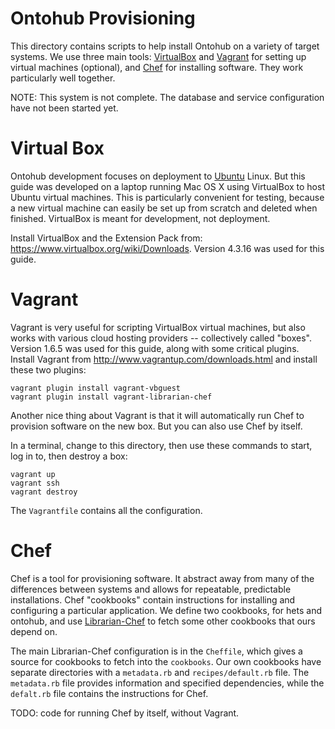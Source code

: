 # Ontohub Provisioning

This directory contains scripts to help install Ontohub on a variety of target systems. We use three main tools: [VirtualBox](https://www.virtualbox.org) and [Vagrant](http://www.vagrantup.com) for setting up virtual machines (optional), and [Chef](https://www.getchef.com) for installing software. They work particularly well together.

NOTE: This system is not complete. The database and service configuration have not been started yet.


# Virtual Box

Ontohub development focuses on deployment to [Ubuntu](http://www.ubuntu.com) Linux. But this guide was developed on a laptop running Mac OS X using VirtualBox to host Ubuntu virtual machines. This is particularly convenient for testing, because a new virtual machine can easily be set up from scratch and deleted when finished. VirtualBox is meant for development, not deployment.

Install VirtualBox and the Extension Pack from: <https://www.virtualbox.org/wiki/Downloads>. Version 4.3.16 was used for this guide.


# Vagrant

Vagrant is very useful for scripting VirtualBox virtual machines, but also works with various cloud hosting providers -- collectively called "boxes". Version 1.6.5 was used for this guide, along with some critical plugins. Install Vagrant from <http://www.vagrantup.com/downloads.html> and install these two plugins:

    vagrant plugin install vagrant-vbguest
    vagrant plugin install vagrant-librarian-chef

Another nice thing about Vagrant is that it will automatically run Chef to provision software on the new box. But you can also use Chef by itself.

In a terminal, change to this directory, then use these commands to start, log in to, then destroy a box:

    vagrant up
    vagrant ssh
    vagrant destroy

The `Vagrantfile` contains all the configuration.


# Chef

Chef is a tool for provisioning software. It abstract away from many of the differences between systems and allows for repeatable, predictable installations. Chef "cookbooks" contain instructions for installing and configuring a particular application. We define two cookbooks, for hets and ontohub, and use [Librarian-Chef](https://github.com/applicationsonline/librarian-chef) to fetch some other cookbooks that ours depend on.

The main Librarian-Chef configuration is in the `Cheffile`, which gives a source for cookbooks to fetch into the `cookbooks`. Our own cookbooks have separate directories with a `metadata.rb` and `recipes/default.rb` file. The `metadata.rb` file provides information and specified dependencies, while the `defalt.rb` file contains the instructions for Chef.

TODO: code for running Chef by itself, without Vagrant.



